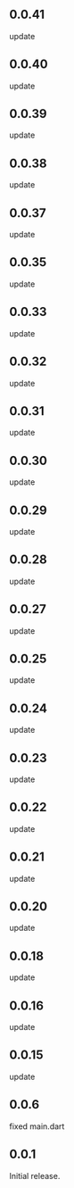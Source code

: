 ## 0.0.41
update

## 0.0.40
update

## 0.0.39
update

## 0.0.38
update

## 0.0.37
update

## 0.0.35
update

## 0.0.33
update

## 0.0.32
update

## 0.0.31
update

## 0.0.30
update

## 0.0.29
update

## 0.0.28
update

## 0.0.27
update

## 0.0.25
update

## 0.0.24
update

## 0.0.23
update

## 0.0.22
update

## 0.0.21
update

## 0.0.20
update

## 0.0.18
update

## 0.0.16
update

## 0.0.15
update

## 0.0.6
fixed main.dart

## 0.0.1

Initial release.